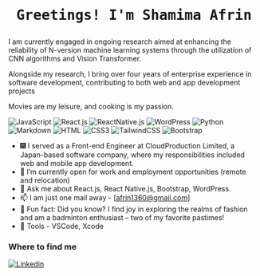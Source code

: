 <h1 align="center"><pre>Greetings! I'm Shamima Afrin</pre></h1>

I am currently engaged in ongoing research aimed at enhancing the reliability of N-version machine learning systems through the utilization of CNN algorithms and Vision Transformer.

Alongside my research, I bring over four years of enterprise experience in software development, contributing to both web and app development projects
 
Movies are my leisure, and cooking is my passion.

![JavaScript](https://img.shields.io/badge/JavaScript-F7DF1E?style=flat-square&logo=javascript&logoColor=black)
![React.js](https://img.shields.io/badge/React.js-0081CB?style=flat-square&logo=react&logoColor=61DAFB)
![ReactNative.js](https://img.shields.io/badge/ReactNative.js-017b9b?style=flat-square&logo=react&logoColor=61dbfb)
![WordPress](https://img.shields.io/badge/Wordpress-21759B?style=flat-square&logo=wordpress&logoColor=white)
![Python](https://img.shields.io/badge/Python-3776AB?style=flat-square&logo=python&logoColor=white)
![Markdown](https://img.shields.io/badge/Markdown-000000?style=flat-square&logo=markdown&logoColor=white)
![HTML](https://img.shields.io/badge/HTML5-E34F26?style=flat-square&logo=html5&logoColor=white)
![CSS3](https://img.shields.io/badge/CSS3-1572B6?style=flat-square&logo=css3&logoColor=white)
![TailwindCSS](https://img.shields.io/badge/Tailwind_CSS-38B2AC?style=flat-square&logo=tailwind-css&logoColor=white)
![Bootstrap](https://img.shields.io/badge/Bootstrap-563D7C?style=flat-square&logo=bootstrap&logoColor=white)


- :fireworks: I served as a Front-end Engineer at CloudProduction Limited, a Japan-based software company, where my responsibilities included web and mobile app development.
- 👯 I’m currently open for work and employment opportunities (remote and relocation)
- 💬 Ask me about React.js, React Native.js, Bootstrap, WordPress.
- 📫 I am just one mail away - [afrin1360@gmail.com]
- :partying_face: Fun fact: Did you know? I find joy in exploring the realms of fashion and am a badminton enthusiast – two of my favorite pastimes!
- :wrench: Tools - VSCode, Xcode

### Where to find me

[![Linkedin](https://img.shields.io/badge/LinkedIn-0077B5?style=flat-square&logo=linkedin&logoColor=white)](https://www.linkedin.com/in/shamima-afrin/) 

